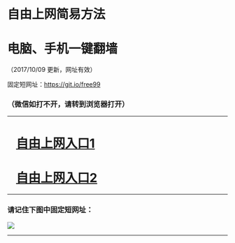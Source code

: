 ﻿# 自由上网简易方法

# 电脑、手机一键翻墙

（2017/10/09 更新，网址有效）

固定短网址：https://git.io/free99

### （微信如打不开，请转到浏览器打开）


***





# &nbsp;&nbsp; <a href="http://ft1720725285.fwq-tz-1001.info/fwqtz01.html?t=100900111356 " target="_blank">自由上网入口1</a>
# &nbsp;&nbsp; <a href="http://ft3177019446.fwq-tz-1002.info/fwqtz02.html?t=10090015496 " target="_blank">自由上网入口2</a>
***

### 请记住下图中固定短网址：

<img src="https://s3-us-west-2.amazonaws.com/fwq-1001/yjfq-20170905okok.png" /> 


***

